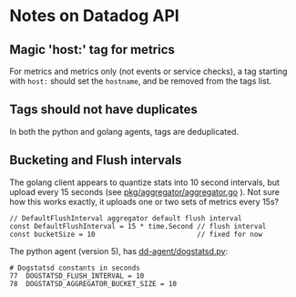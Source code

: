 # Notes on Datadog API

## Magic 'host:' tag for metrics

For metrics and metrics only (not events or service checks), a tag starting with `host:` should set the `hostname`, and be removed from the tags list.

## Tags should not have duplicates

In both the python and golang agents, tags are deduplicated.

## Bucketing and Flush intervals

The golang client appears to quantize stats into 10 second intervals, but upload every 15 seconds (see [pkg/aggregator/aggregator.go](https://github.com/DataDog/datadog-agent/blob/6300fb2afbe0570ea437399951691db76a45bcc4/pkg/aggregator/aggregator.go) ).  Not sure how this works exactly, it uploads one or two sets of metrics every 15s?

```
// DefaultFlushInterval aggregator default flush interval
const DefaultFlushInterval = 15 * time.Second // flush interval
const bucketSize = 10                         // fixed for now
```

The python agent (version 5), has [dd-agent/dogstatsd.py](https://github.com/DataDog/dd-agent/blob/33afda662aade99500f454b33f208e8289818d7b/dogstatsd.py):

```
# Dogstatsd constants in seconds
77	DOGSTATSD_FLUSH_INTERVAL = 10
78	DOGSTATSD_AGGREGATOR_BUCKET_SIZE = 10
```
